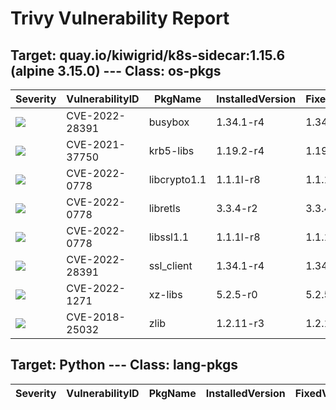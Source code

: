 # Trivy Vulnerability Report




## Target: quay.io/kiwigrid/k8s-sidecar:1.15.6 (alpine 3.15.0) --- Class: os-pkgs
|Severity|VulnerabilityID|PkgName|InstalledVersion|FixedVersion|
|--------|---------------|-------|----------------|------------|
|![](https://img.shields.io/badge/-CRITICAL-red)|CVE-2022-28391|busybox|1.34.1-r4|1.34.1-r5|
|![](https://img.shields.io/badge/-MEDIUM-yellow)|CVE-2021-37750|krb5-libs|1.19.2-r4|1.19.3-r0|
|![](https://img.shields.io/badge/-HIGH-orange)|CVE-2022-0778|libcrypto1.1|1.1.1l-r8|1.1.1n-r0|
|![](https://img.shields.io/badge/-HIGH-orange)|CVE-2022-0778|libretls|3.3.4-r2|3.3.4-r3|
|![](https://img.shields.io/badge/-HIGH-orange)|CVE-2022-0778|libssl1.1|1.1.1l-r8|1.1.1n-r0|
|![](https://img.shields.io/badge/-CRITICAL-red)|CVE-2022-28391|ssl_client|1.34.1-r4|1.34.1-r5|
|![](https://img.shields.io/badge/-HIGH-orange)|CVE-2022-1271|xz-libs|5.2.5-r0|5.2.5-r1|
|![](https://img.shields.io/badge/-HIGH-orange)|CVE-2018-25032|zlib|1.2.11-r3|1.2.12-r0|

## Target: Python --- Class: lang-pkgs
|Severity|VulnerabilityID|PkgName|InstalledVersion|FixedVersion|
|--------|---------------|-------|----------------|------------|
